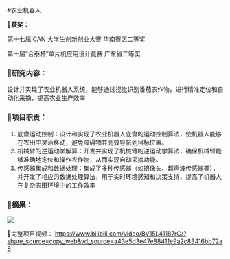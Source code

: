#农业机器人

🏅**获奖：**

第十七届iCAN 大学生创新创业大赛 华南赛区二等奖

第十届“合泰杯”单片机应用设计竟赛 广东省二等奖

### 🚩研究内容：
设计并实现了农业机器人系统，能够通过视觉识别番茄农作物，进行精准定位和自动化采摘，提高农业生产效率

### 🌟项目职责：
1. 底盘运动控制：设计和实现了农业机器人底盘的运动控制算法，使机器人能够在农田中灵活移动，避免障碍物并高效导航到目标位置。
2. 机械臂的逆运动学解算：开发并实现了机械臂的逆运动学算法，确保机械臂能够准确地定位和操作农作物，从而实现自动采摘功能。
3. 传感器集成和数据处理：集成了多种传感器（如摄像头、超声波传感器等），并开发了相应的数据处理算法，用于实时环境感知和决策支持，提高了机器人在复杂农田环境中的工作效率

### 💫摘果：
![](https://github.com/nanjin1/Robot-for-harvesting-tomatoes/blob/main/GIF/11.gif)



🔗完整项目视频：
https://www.bilibili.com/video/BV15L41187rG/?share_source=copy_web&vd_source=a43e5d3e47e88411e9a2c83416bb72a8



